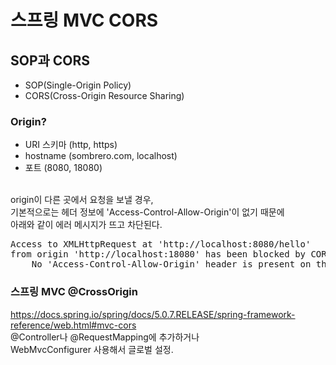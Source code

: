 # 스프링 MVC CORS

## SOP과 CORS
- SOP(Single-Origin Policy)
- CORS(Cross-Origin Resource Sharing)

### Origin?
- URI 스키마 (http, https)
- hostname (sombrero.com, localhost)
- 포트 (8080, 18080)

<br/>
origin이 다른 곳에서 요청을 보낼 경우,<br/>
기본적으로는 헤더 정보에 'Access-Control-Allow-Origin'이 없기 때문에 <br/>
아래와 같이 에러 메시지가 뜨고 차단된다.<br/>

<pre>
Access to XMLHttpRequest at 'http://localhost:8080/hello'
from origin 'http://localhost:18080' has been blocked by CORS policy:
    No 'Access-Control-Allow-Origin' header is present on the requested resource.
</pre>

### 스프링 MVC @CrossOrigin
https://docs.spring.io/spring/docs/5.0.7.RELEASE/spring-framework-reference/web.html#mvc-cors <br/>
@Controller나 @RequestMapping에 추가하거나<br/>
WebMvcConfigurer 사용해서 글로벌 설정.<br/>
<br/>


